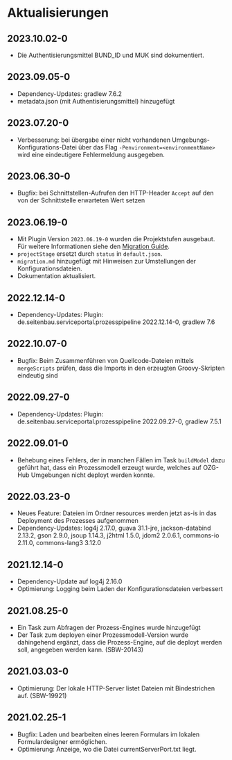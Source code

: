 # Aktualisierungen

## 2023.10.02-0
- Die Authentisierungsmittel BUND_ID und MUK sind dokumentiert.

## 2023.09.05-0
- Dependency-Updates: gradlew 7.6.2
- metadata.json (mit Authentisierungsmittel) hinzugefügt

## 2023.07.20-0
- Verbesserung: bei übergabe einer nicht vorhandenen Umgebungs-Konfigurations-Datei über das Flag
  `-Penvironment=<environmentName>` wird eine eindeutigere Fehlermeldung ausgegeben.

## 2023.06.30-0
- Bugfix: bei Schnittstellen-Aufrufen den HTTP-Header `Accept` auf den von der Schnittstelle
erwarteten Wert setzen

## 2023.06.19-0
- Mit Plugin Version `2023.06.19-0` wurden die Projektstufen ausgebaut.
Für weitere Informationen siehe den [Migration Guide](migration.md).
- `projectStage` ersetzt durch `status` in `default.json`.
- `migration.md` hinzugefügt mit Hinweisen zur Umstellungen der Konfigurationsdateien.
- Dokumentation aktualisiert.

## 2022.12.14-0
- Dependency-Updates: Plugin: de.seitenbau.serviceportal.prozesspipeline 2022.12.14-0, gradlew 7.6

## 2022.10.07-0
- Bugfix: Beim Zusammenführen von Quellcode-Dateien mittels `mergeScripts` prüfen, dass die Imports
  in den erzeugten Groovy-Skripten eindeutig sind

## 2022.09.27-0
- Dependency-Updates: Plugin: de.seitenbau.serviceportal.prozesspipeline 2022.09.27-0, gradlew 7.5.1

## 2022.09.01-0
- Behebung eines Fehlers, der in manchen Fällen im Task `buildModel` dazu geführt hat, dass ein 
Prozessmodell erzeugt wurde, welches auf OZG-Hub Umgebungen nicht deployt werden konnte.

## 2022.03.23-0
- Neues Feature: Dateien im Ordner resources werden jetzt as-is in das Deployment
  des Prozesses aufgenommen
- Dependency-Updates: log4j 2.17.0, guava 31.1-jre, jackson-databind 2.13.2, 
  gson 2.9.0, jsoup 1.14.3, j2html 1.5.0, jdom2 2.0.6.1, commons-io 2.11.0,
  commons-lang3 3.12.0
  
## 2021.12.14-0
- Dependency-Update auf log4j 2.16.0
- Optimierung: Logging beim Laden der Konfigurationsdateien verbessert

## 2021.08.25-0
- Ein Task zum Abfragen der Prozess-Engines wurde hinzugefügt
- Der Task zum deployen einer Prozessmodell-Version wurde dahingehend ergänzt, dass die
  Prozess-Engine, auf die deployt werden soll, angegeben werden kann. (SBW-20143)

## 2021.03.03-0
- Optimierung: Der lokale HTTP-Server listet Dateien mit Bindestrichen auf. (SBW-19921)

## 2021.02.25-1
- Bugfix: Laden und bearbeiten eines leeren Formulars im lokalen Formulardesigner ermöglichen.
- Optimierung: Anzeige, wo die Datei currentServerPort.txt liegt.
